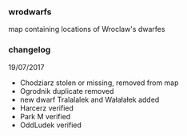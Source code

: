 ### wrodwarfs
map containing locations of Wroclaw's dwarfes


### changelog
19/07/2017
* Chodziarz stolen or missing, removed from map
* Ogrodnik duplicate removed
* new dwarf Tralalalek and Wałałałek added
* Harcerz verified
* Park M verified
* OddLudek verified


 

